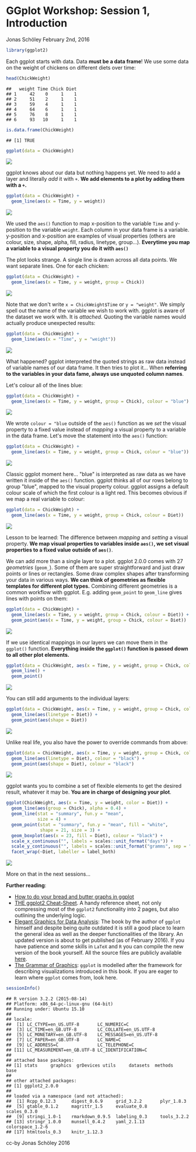 GGplot Workshop: Session 1, Introduction
================
Jonas Schöley
February 2nd, 2016

``` r
library(ggplot2)
```

Each ggplot starts with data. Data **must be a data frame**! We use some data on the weight of chickens on different diets over time:

``` r
head(ChickWeight)
```

    ##   weight Time Chick Diet
    ## 1     42    0     1    1
    ## 2     51    2     1    1
    ## 3     59    4     1    1
    ## 4     64    6     1    1
    ## 5     76    8     1    1
    ## 6     93   10     1    1

``` r
is.data.frame(ChickWeight)
```

    ## [1] TRUE

``` r
ggplot(data = ChickWeight)
```

![](2016-02-02-introduction_files/figure-markdown_github/unnamed-chunk-2-1.png)

ggplot knows about our data but nothing happens yet. We need to add a layer and literally *add* it with `+`. **We add elements to a plot by adding them with a `+`.**

``` r
ggplot(data = ChickWeight) +
  geom_line(aes(x = Time, y = weight))
```

![](2016-02-02-introduction_files/figure-markdown_github/unnamed-chunk-3-1.png)

We used the `aes()` function to map x-position to the variable `Time` and y-position to the variable `weight`. Each column in your data frame is a variable. y-position and x-position are examples of visual properties (others are colour, size, shape, alpha, fill, radius, linetype, group...). **Everytime you map a variable to a visual property you do it with `aes()`**

The plot looks strange. A single line is drawn across all data points. We want separate lines. One for each chicken:

``` r
ggplot(data = ChickWeight) +
  geom_line(aes(x = Time, y = weight, group = Chick))
```

![](2016-02-02-introduction_files/figure-markdown_github/unnamed-chunk-4-1.png)

Note that we don't write `x = ChickWeight$Time` or `y = "weight"`. We simply spell out the name of the variable we wish to work with. ggplot is aware of the dataset we work with. It is *attached*. Quoting the variable names would actually produce unexpected results:

``` r
ggplot(data = ChickWeight) +
  geom_line(aes(x = "Time", y = "weight"))
```

![](2016-02-02-introduction_files/figure-markdown_github/unnamed-chunk-5-1.png)

What happened? ggplot interpreted the quoted strings as raw data instead of variable names of our data frame. It then tries to plot it... When **referring to the variables in your data fame, always use unquoted column names**.

Let's colour all of the lines blue:

``` r
ggplot(data = ChickWeight) +
  geom_line(aes(x = Time, y = weight, group = Chick), colour = "blue")
```

![](2016-02-02-introduction_files/figure-markdown_github/unnamed-chunk-6-1.png)

We wrote `colour = "blue` outside of the `aes()` function as we *set* the visual property to a fixed value instead of *mapping* a visual property to a variable in the data frame. Let's move the statement into the `aes()` function:

``` r
ggplot(data = ChickWeight) +
  geom_line(aes(x = Time, y = weight, group = Chick, colour = "blue"))
```

![](2016-02-02-introduction_files/figure-markdown_github/unnamed-chunk-7-1.png)

Classic ggplot moment here... "blue" is interpreted as raw data as we have written it inside of the `aes()` function. ggplot thinks all of our rows belong to group "blue", mapped to the visual property colour. ggplot assigns a default colour scale of which the first colour is a light red. This becomes obvious if we map a real variable to colour:

``` r
ggplot(data = ChickWeight) +
  geom_line(aes(x = Time, y = weight, group = Chick, colour = Diet))
```

![](2016-02-02-introduction_files/figure-markdown_github/unnamed-chunk-8-1.png)

Lesson to be learned: The difference between *mapping* and *setting* a visual property. **We map visual properties to variables inside `aes()`, we set visual properties to a fixed value outside of `aes()`**.

We can add more than a single layer to a plot. ggplot 2.0.0 comes with 27 *geometries* (`geom_`). Some of them are super straightforward and just draw points or lines or rectangles. Some draw complex shapes after transforming your data in various ways. **We can think of geometries as flexible templates for different plot types.** Combining different geometries is a common workflow with ggplot. E.g. adding `geom_point` to `geom_line` gives lines with points on them:

``` r
ggplot(data = ChickWeight) +
  geom_line(aes(x = Time, y = weight, group = Chick, colour = Diet)) +
  geom_point(aes(x = Time, y = weight, group = Chick, colour = Diet))
```

![](2016-02-02-introduction_files/figure-markdown_github/unnamed-chunk-9-1.png)

If we use identical mappings in our layers we can move them in the `ggplot()` function. **Everything inside the `ggplot()` function is passed down to all other plot elements.**

``` r
ggplot(data = ChickWeight, aes(x = Time, y = weight, group = Chick, colour = Diet)) +
  geom_line() +
  geom_point()
```

![](2016-02-02-introduction_files/figure-markdown_github/unnamed-chunk-10-1.png)

You can still add arguments to the individual layers:

``` r
ggplot(data = ChickWeight, aes(x = Time, y = weight, group = Chick, colour = Diet)) +
  geom_line(aes(linetype = Diet)) +
  geom_point(aes(shape = Diet))
```

![](2016-02-02-introduction_files/figure-markdown_github/unnamed-chunk-11-1.png)

Unlike real life, you also have the power to override commands from above:

``` r
ggplot(data = ChickWeight, aes(x = Time, y = weight, group = Chick, colour = Diet)) +
  geom_line(aes(linetype = Diet), colour = "black") +
  geom_point(aes(shape = Diet), colour = "black")
```

![](2016-02-02-introduction_files/figure-markdown_github/unnamed-chunk-12-1.png)

ggplot wants you to combine a set of flexible elements to get the desired result, whatever it may be. **You are in charge of designing your plot**.

``` r
ggplot(ChickWeight, aes(x = Time, y = weight, color = Diet)) +
  geom_line(aes(group = Chick), alpha = 0.4) +
  geom_line(stat = "summary", fun.y = "mean",
            size = 4) +
  geom_point(stat = "summary", fun.y = "mean", fill = "white",
             shape = 21, size = 3) +
  geom_boxplot(aes(x = 23, fill = Diet), colour = "black") +
  scale_x_continuous("", labels = scales::unit_format("days")) +
  scale_y_continuous("", labels = scales::unit_format("gramms", sep = "\n")) +
  facet_wrap(~Diet, labeller = label_both)
```

![](2016-02-02-introduction_files/figure-markdown_github/unnamed-chunk-13-1.png)

More on that in the next sessions...

**Further reading**:

-   [How to do your bread and butter graphs in ggplot](http://www.cookbook-r.com/Graphs/)
-   [THE ggplot2 Cheat-Sheet](https://www.rstudio.com/wp-content/uploads/2015/03/ggplot2-cheatsheet.pdf). A handy reference sheet, not only compressing most of the `ggplot2` functionality into 2 pages, but also outlining the underlying logic.
-   [Elegant Graphics for Data Analysis](https://www.springer.com/us/book/9780387981406): The book by the author of `ggplot` himself and despite being quite outdated it is still a good place to learn the general idea as well as the deeper functionalities of the library. An updated version is about to get published (as of February 2016). If you have patience and some skills in `LaTeX` and `R` you can compile the new version of the book yourself. All the source files are publicly available [here](https://github.com/hadley/ggplot2-book).
-   [The Grammar of Graphics](https://www.springer.com/us/book/9780387245447): `ggplot` is modelled after the framework for describing visualizations introduced in this book. If you are eager to learn where `ggplot` comes from, look here.

``` r
sessionInfo()
```

    ## R version 3.2.2 (2015-08-14)
    ## Platform: x86_64-pc-linux-gnu (64-bit)
    ## Running under: Ubuntu 15.10
    ## 
    ## locale:
    ##  [1] LC_CTYPE=en_US.UTF-8       LC_NUMERIC=C              
    ##  [3] LC_TIME=en_GB.UTF-8        LC_COLLATE=en_US.UTF-8    
    ##  [5] LC_MONETARY=en_GB.UTF-8    LC_MESSAGES=en_US.UTF-8   
    ##  [7] LC_PAPER=en_GB.UTF-8       LC_NAME=C                 
    ##  [9] LC_ADDRESS=C               LC_TELEPHONE=C            
    ## [11] LC_MEASUREMENT=en_GB.UTF-8 LC_IDENTIFICATION=C       
    ## 
    ## attached base packages:
    ## [1] stats     graphics  grDevices utils     datasets  methods   base     
    ## 
    ## other attached packages:
    ## [1] ggplot2_2.0.0
    ## 
    ## loaded via a namespace (and not attached):
    ##  [1] Rcpp_0.12.3      digest_0.6.9     grid_3.2.2       plyr_1.8.3      
    ##  [5] gtable_0.1.2     magrittr_1.5     evaluate_0.8     scales_0.3.0    
    ##  [9] stringi_1.0-1    rmarkdown_0.9.5  labeling_0.3     tools_3.2.2     
    ## [13] stringr_1.0.0    munsell_0.4.2    yaml_2.1.13      colorspace_1.2-6
    ## [17] htmltools_0.3    knitr_1.12.3

cc-by Jonas Schöley 2016
